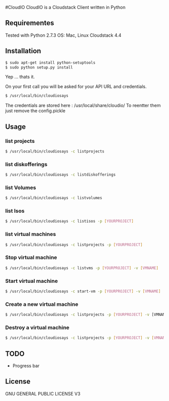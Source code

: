 #CloudIO
CloudIO is a Cloudstack Client written in Python

## Requirementes
Tested with Python 2.7.3
OS: Mac, Linux
Cloudstack 4.4 

## Installation 
```sh
$ sudo apt-get install python-setuptools
$ sudo python setup.py install
```
Yep ... thats it. 

On your first call you will be asked for your API URL and credentials. 
```sh  
$ /usr/local/bin/cloudiosays
```
The credentials are stored here : /usr/local/share/cloudio/ 
To reentter them just remove the config.pickle 

## Usage 
### list projects
```sh  
$ /usr/local/bin/cloudiosays -c listprojects
```
### list diskofferings
```sh  
$ /usr/local/bin/cloudiosays -c listdiskofferings
```
### list Volumes
```sh  
$ /usr/local/bin/cloudiosays -c listvolumes
```
### list Isos
```sh  
$ /usr/local/bin/cloudiosays -c listisos -p [YOURPROJECT]
```
### list virtual machines
```sh  
$ /usr/local/bin/cloudiosays -c listprojects -p [YOURPROJECT]
```
### Stop virtual machine
```sh  
$ /usr/local/bin/cloudiosays -c listvms -p [YOURPROJECT] -v [VMNAME]
```
### Start virtual machine
```sh  
$ /usr/local/bin/cloudiosays -c start-vm -p [YOURPROJECT] -v [VMNAME]
```
### Create a new virtual machine
```sh  
$ /usr/local/bin/cloudiosays -c listprojects -p [YOURPROJECT] -v [VMNAME without the number] 
```
### Destroy a virtual machine
```sh  
$ /usr/local/bin/cloudiosays -c listprojects -p [YOURPROJECT] -v [VMNAME]
```

## TODO
 - Progress bar

## License
GNU GENERAL PUBLIC LICENSE V3
